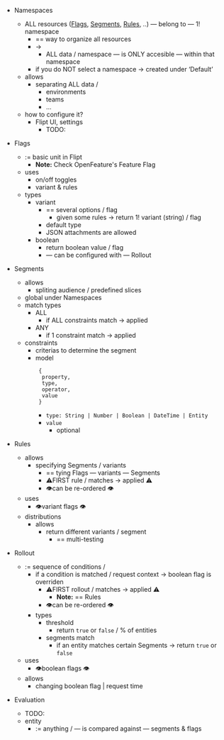 - Namespaces
    - ALL resources ([Flags](https://www.notion.so/Flags-c79896bedf9743229dc2c4881a43770a?pvs=21), [Segments](https://www.notion.so/Segments-8573afbf80694b52a16550f799e1e991?pvs=21), [Rules](https://www.notion.so/Rules-bc6b9452564d473d88ecceae73af1a5d?pvs=21), ..) — belong to — 1! namespace
        - == way to organize all resources
        - →
            - ALL data / namespace — is ONLY accesible — within that namespace
        - if you do NOT select a namespace → created under ‘Default’
    - allows
        - separating ALL data /
            - environments
            - teams
            - …
    - how to configure it?
        - Flipt UI, settings
          - TODO:

- Flags
    - := basic unit in Flipt
      - **Note:** Check OpenFeature's Feature Flag
    - uses
        - on/off toggles
        - variant & rules
    - types
        - variant
            - == several options / flag
                - given some rules → return 1! variant (string) / flag
            - default type
            - JSON attachments are allowed
        - boolean
            - return boolean value / flag
            - — can be configured with — Rollout

- Segments
    - allows
        - spliting audience / predefined slices
    - global under Namespaces
    - match types
        - ALL
            - if ALL constraints match → applied
        - ANY
            - if 1 constraint match → applied
    - constraints
        - criterias to determine the segment
        - model
          ```
           {
            property,
            type,
            operator,
            value
           }
           ```
           - `type: String | Number | Boolean | DateTime | Entity`
           - `value`
               - optional

- Rules
    - allows
        - specifying Segments / variants
            - == tying Flags — variants — Segments
            - ⚠️FIRST rule / matches → applied ⚠️
            - 👁️can be re-ordered 👁️
    - uses
        - 👁️variant flags 👁️
    - distributions
        - allows
            - return different variants / segment
                - == multi-testing

- Rollout
    - := sequence of conditions /
        - if a condition is matched / request context → boolean flag is overriden
            - ⚠️FIRST rollout / matches → applied ⚠️
              - **Note:** == Rules
            - 👁️can be re-ordered 👁️
        - types
            - threshold
                - return `true` or `false` / % of entities
            - segments match
                - if an entity matches certain Segments → return `true` or `false`
    - uses
        - 👁️boolean flags 👁️
    - allows
        - changing boolean flag | request time

- Evaluation
    - TODO:
    - entity
        - := anything / — is compared against — segments & flags